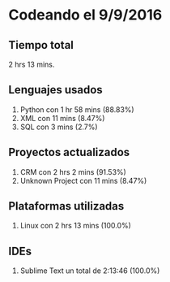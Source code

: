 # Codeando el 9/9/2016

## Tiempo total
2 hrs 13 mins.

## Lenguajes usados
1. Python con 1 hr 58 mins (88.83%)
1. XML con 11 mins (8.47%)
1. SQL con 3 mins (2.7%)

## Proyectos actualizados
1. CRM con 2 hrs 2 mins (91.53%)
1. Unknown Project con 11 mins (8.47%)

## Plataformas utilizadas
1. Linux con 2 hrs 13 mins (100.0%)

## IDEs
1. Sublime Text un total de 2:13:46 (100.0%)
